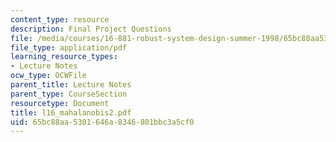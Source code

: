 ```yaml
---
content_type: resource
description: Final Project Questions
file: /media/courses/16-881-robust-system-design-summer-1998/65bc88aa5301646a8346801bbc3a5cf0_l16_mahalanobis2.pdf
file_type: application/pdf
learning_resource_types:
- Lecture Notes
ocw_type: OCWFile
parent_title: Lecture Notes
parent_type: CourseSection
resourcetype: Document
title: l16_mahalanobis2.pdf
uid: 65bc88aa-5301-646a-8346-801bbc3a5cf0
---
```

